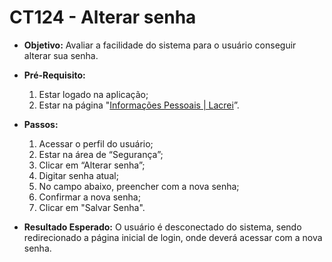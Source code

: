 # CT124 - Alterar senha

- **Objetivo:** Avaliar a facilidade do sistema para o usuário conseguir alterar sua senha.

- **Pré-Requisito:**
    1. Estar logado na aplicação;
    2. Estar na página "[Informações Pessoais | Lacrei](https://paciente.lacreisaude.com.br/perfil/)”.

- **Passos:**
    1. Acessar o perfil do usuário;
    2. Estar na área de “Segurança”;
    3. Clicar em “Alterar senha”;
    4. Digitar senha atual;
    5. No campo abaixo, preencher com a nova senha;
    6. Confirmar a nova senha;
    7. Clicar em "Salvar Senha".

- **Resultado Esperado:** O usuário é desconectado do sistema, sendo redirecionado a página inicial de login, onde deverá acessar com a nova senha.